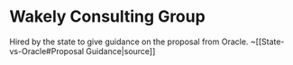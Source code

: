 # Wakely Consulting Group
Hired by the state to give guidance on the proposal from Oracle. ~[[State-vs-Oracle#Proposal Guidance|source]]